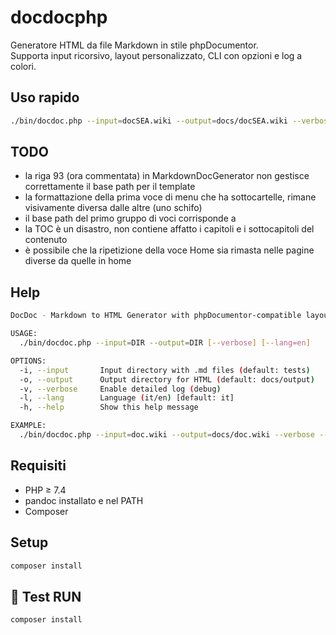 # docdocphp

Generatore HTML da file Markdown in stile phpDocumentor.  
Supporta input ricorsivo, layout personalizzato, CLI con opzioni e log a colori.

## Uso rapido

```bash
./bin/docdoc.php --input=docSEA.wiki --output=docs/docSEA.wiki --verbose
```

## TODO

- la riga 93 (ora commentata) in MarkdownDocGenerator non gestisce correttamente il base path per il template
- la formattazione della prima voce di menu che ha sottocartelle, rimane visivamente diversa dalle altre (uno schifo)
- il base path del primo gruppo di voci corrisponde a <base href="../../../">
- la TOC è un disastro, non contiene affatto i capitoli e i sottocapitoli del contenuto
- è possibile che la ripetizione della voce Home sia rimasta nelle pagine diverse da quelle in home

## Help
```bash
DocDoc - Markdown to HTML Generator with phpDocumentor-compatible layout

USAGE:
  ./bin/docdoc.php --input=DIR --output=DIR [--verbose] [--lang=en]

OPTIONS:
  -i, --input       Input directory with .md files (default: tests)
  -o, --output      Output directory for HTML (default: docs/output)
  -v, --verbose     Enable detailed log (debug)
  -l, --lang        Language (it/en) [default: it]
  -h, --help        Show this help message

EXAMPLE:
  ./bin/docdoc.php --input=doc.wiki --output=docs/doc.wiki --verbose --lang=en

```

## Requisiti

- PHP ≥ 7.4
- pandoc installato e nel PATH
- Composer

## Setup

```bash
composer install
```

## 🧪 Test RUN

```bash
composer install
```